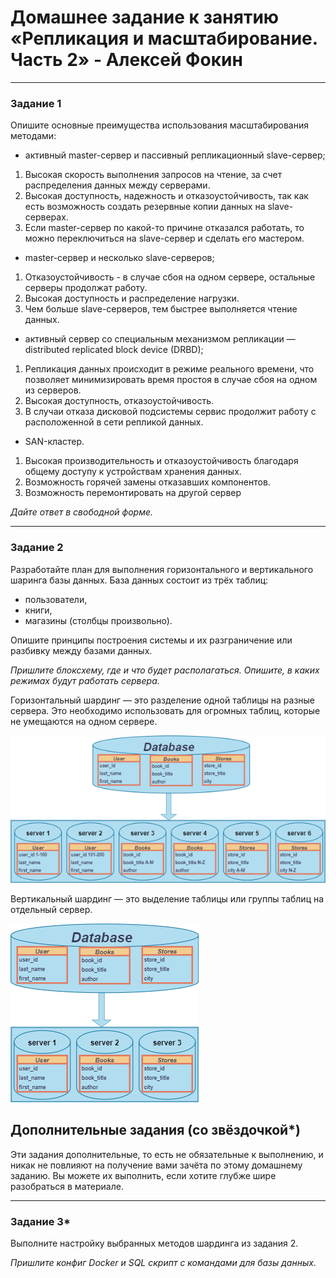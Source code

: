 # Домашнее задание к занятию «Репликация и масштабирование. Часть 2» - Алексей Фокин

---
### Задание 1

Опишите основные преимущества использования масштабирования методами:

- активный master-сервер и пассивный репликационный slave-сервер;

1. Высокая скорость выполнения запросов на чтение, за счет распределения данных между серверами.
2. Высокая доступность, надежность и отказоустойчивость, так как есть возможность создать резервные копии данных на slave-серверах.
3. Если master-сервер по какой-то причине отказался работать, то можно переключиться на slave-сервер и сделать его мастером.

- master-сервер и несколько slave-серверов;

1. Отказоустойчивость - в случае сбоя на одном сервере, остальные серверы продолжат работу.
2. Высокая доступность и распределение нагрузки.
3. Чем больше slave-серверов, тем быстрее выполняется чтение данных.

- активный сервер со специальным механизмом репликации — distributed replicated block device (DRBD);

1. Репликация данных происходит в режиме реального времени, что позволяет минимизировать время простоя в случае сбоя на одном из серверов.
2. Высокая доступность, отказоустойчивость.
3. В случаи отказа дисковой подсистемы сервис продолжит работу с расположенной в сети репликой данных.

- SAN-кластер.

1. Высокая производительность и отказоустойчивость благодаря общему доступу к устройствам хранения данных.
2. Возможность горячей замены отказавших компонентов.
3. Возможность перемонтировать на другой сервер


*Дайте ответ в свободной форме.*

---

### Задание 2


Разработайте план для выполнения горизонтального и вертикального шаринга базы данных. База данных состоит из трёх таблиц: 

- пользователи, 
- книги, 
- магазины (столбцы произвольно). 

Опишите принципы построения системы и их разграничение или разбивку между базами данных.

*Пришлите блоксхему, где и что будет располагаться. Опишите, в каких режимах будут работать сервера.* 


Горизонтальный шардинг — это разделение одной таблицы на разные сервера. Это необходимо использовать для огромных таблиц, которые не умещаются на одном сервере.

 ![](12.7/1.png)

 Вертикальный шардинг — это выделение таблицы или группы таблиц на отдельный сервер.

![](12.7/2.png)


## Дополнительные задания (со звёздочкой*)
Эти задания дополнительные, то есть не обязательные к выполнению, и никак не повлияют на получение вами зачёта по этому домашнему заданию. Вы можете их выполнить, если хотите глубже шире разобраться в материале.

---
### Задание 3*

Выполните настройку выбранных методов шардинга из задания 2.

*Пришлите конфиг Docker и SQL скрипт с командами для базы данных*.
